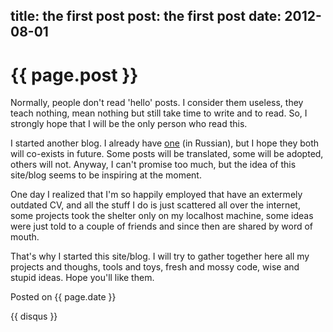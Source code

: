 title: the first post
post: the first post
date: 2012-08-01
---

# {{ page.post }}

Normally, people don't read 'hello' posts. I consider them useless, they teach
nothing, mean nothing but still take time to write and to read. So, I strongly
hope that I will be the only person who read this.

I started another blog. I already have [one](http://zserge.wordpress.com) (in
Russian), but I hope they both will co-exists in future. Some posts will be
translated, some will be adopted, others will not. Anyway, I can't promise too
much, but the idea of this site/blog seems to be inspiring at the moment.

One day I realized that I'm so happily employed that have an extermely outdated
CV, and all the stuff I do is just scattered all over the internet, some
projects took the shelter only on my localhost machine, some ideas were just
told to a couple of friends and since then are shared by word of mouth.

That's why I started this site/blog. I will try to gather together here all my
projects and thoughs, tools and toys, fresh and mossy code, wise and stupid
ideas. Hope you'll like them.

Posted on {{ page.date }}

{{ disqus }}
